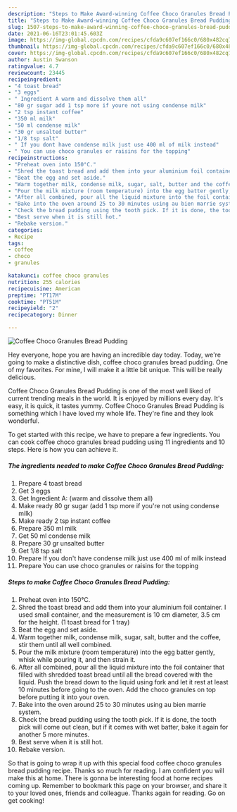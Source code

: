 ```yaml
---
description: "Steps to Make Award-winning Coffee Choco Granules Bread Pudding"
title: "Steps to Make Award-winning Coffee Choco Granules Bread Pudding"
slug: 1507-steps-to-make-award-winning-coffee-choco-granules-bread-pudding
date: 2021-06-16T23:01:45.603Z
image: https://img-global.cpcdn.com/recipes/cfda9c607ef166c0/680x482cq70/coffee-choco-granules-bread-pudding-recipe-main-photo.jpg
thumbnail: https://img-global.cpcdn.com/recipes/cfda9c607ef166c0/680x482cq70/coffee-choco-granules-bread-pudding-recipe-main-photo.jpg
cover: https://img-global.cpcdn.com/recipes/cfda9c607ef166c0/680x482cq70/coffee-choco-granules-bread-pudding-recipe-main-photo.jpg
author: Austin Swanson
ratingvalue: 4.7
reviewcount: 23445
recipeingredient:
- "4 toast bread"
- "3 eggs"
- " Ingredient A warm and dissolve them all"
- "80 gr sugar add 1 tsp more if youre not using condense milk"
- "2 tsp instant coffee"
- "350 ml milk"
- "50 ml condense milk"
- "30 gr unsalted butter"
- "1/8 tsp salt"
- " If you dont have condense milk just use 400 ml of milk instead"
- " You can use choco granules or raisins for the topping"
recipeinstructions:
- "Preheat oven into 150°C."
- "Shred the toast bread and add them into your aluminium foil container. I used small container, and the measurement is 10 cm diameter, 3.5 cm for the height. (1 toast bread for 1 tray)"
- "Beat the egg and set aside."
- "Warm together milk, condense milk, sugar, salt, butter and the coffee, stir them until all well combined."
- "Pour the milk mixture (room temperature) into the egg batter gently, whisk while pouring it, and then strain it."
- "After all combined, pour all the liquid mixture into the foil container that filled with shredded toast bread until all the bread covered with the liquid. Push the bread down to the liquid using fork and let it rest at least 10 minutes before going to the oven. Add the choco granules on top before putting it into your oven."
- "Bake into the oven around 25 to 30 minutes using au bien marrie system."
- "Check the bread pudding using the tooth pick. If it is done, the tooth pick will come out clean, but if it comes with wet batter, bake it again for another 5 more minutes."
- "Best serve when it is still hot."
- "Rebake version."
categories:
- Recipe
tags:
- coffee
- choco
- granules

katakunci: coffee choco granules 
nutrition: 255 calories
recipecuisine: American
preptime: "PT17M"
cooktime: "PT51M"
recipeyield: "2"
recipecategory: Dinner

---
```



![Coffee Choco Granules Bread Pudding](https://img-global.cpcdn.com/recipes/cfda9c607ef166c0/680x482cq70/coffee-choco-granules-bread-pudding-recipe-main-photo.jpg)

Hey everyone, hope you are having an incredible day today. Today, we're going to make a distinctive dish, coffee choco granules bread pudding. One of my favorites. For mine, I will make it a little bit unique. This will be really delicious.

Coffee Choco Granules Bread Pudding is one of the most well liked of current trending meals in the world. It is enjoyed by millions every day. It's easy, it is quick, it tastes yummy. Coffee Choco Granules Bread Pudding is something which I have loved my whole life. They're fine and they look wonderful.




To get started with this recipe, we have to prepare a few ingredients. You can cook coffee choco granules bread pudding using 11 ingredients and 10 steps. Here is how you can achieve it.

<!--inarticleads1-->

##### The ingredients needed to make Coffee Choco Granules Bread Pudding:

1. Prepare 4 toast bread
1. Get 3 eggs
1. Get  Ingredient A: (warm and dissolve them all)
1. Make ready 80 gr sugar (add 1 tsp more if you&#39;re not using condense milk)
1. Make ready 2 tsp instant coffee
1. Prepare 350 ml milk
1. Get 50 ml condense milk
1. Prepare 30 gr unsalted butter
1. Get 1/8 tsp salt
1. Prepare  If you don&#39;t have condense milk just use 400 ml of milk instead
1. Prepare  You can use choco granules or raisins for the topping




<!--inarticleads2-->

##### Steps to make Coffee Choco Granules Bread Pudding:

1. Preheat oven into 150°C.
1. Shred the toast bread and add them into your aluminium foil container. I used small container, and the measurement is 10 cm diameter, 3.5 cm for the height. (1 toast bread for 1 tray)
1. Beat the egg and set aside.
1. Warm together milk, condense milk, sugar, salt, butter and the coffee, stir them until all well combined.
1. Pour the milk mixture (room temperature) into the egg batter gently, whisk while pouring it, and then strain it.
1. After all combined, pour all the liquid mixture into the foil container that filled with shredded toast bread until all the bread covered with the liquid. Push the bread down to the liquid using fork and let it rest at least 10 minutes before going to the oven. Add the choco granules on top before putting it into your oven.
1. Bake into the oven around 25 to 30 minutes using au bien marrie system.
1. Check the bread pudding using the tooth pick. If it is done, the tooth pick will come out clean, but if it comes with wet batter, bake it again for another 5 more minutes.
1. Best serve when it is still hot.
1. Rebake version.




So that is going to wrap it up with this special food coffee choco granules bread pudding recipe. Thanks so much for reading. I am confident you will make this at home. There is gonna be interesting food at home recipes coming up. Remember to bookmark this page on your browser, and share it to your loved ones, friends and colleague. Thanks again for reading. Go on get cooking!
